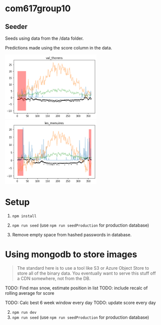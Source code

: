 # com617group10
## Seeder
Seeds using data from the /data folder.

Predictions made using the score column in the data.

<img src="/img/example_prediction.png" width="300"> 
<img src="/img/example_prediction2.png" width="300"> 

# Setup
1. `npm install`

2. `npm run seed` (use `npm run seedProduction` for production database)
3. Remove empty space from hashed passwords in database.


# Using mongodb to store images
>The standard here is to use a tool like S3 or Azure Object Store to store all of the binary data. You eventually want to serve this stuff off a CDN somewhere, not from the DB.

TODO: Find max snow, estimate position in list
TODO: include recalc of rolling average for score

TODO: Calc best 6 week window every day
TODO: update score every day

2. `npm run dev`
3. `npm run seed` (use `npm run seedProduction` for production database)

